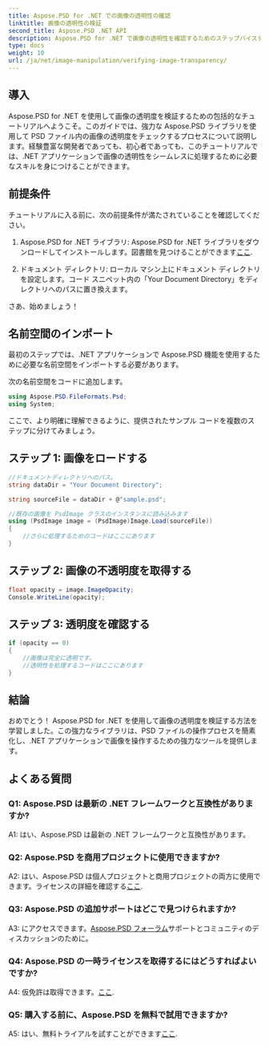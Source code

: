 ```yaml
---
title: Aspose.PSD for .NET での画像の透明性の確認
linktitle: 画像の透明性の検証
second_title: Aspose.PSD .NET API
description: Aspose.PSD for .NET で画像の透明性を確認するためのステップバイステップ ガイドをご覧ください。
type: docs
weight: 10
url: /ja/net/image-manipulation/verifying-image-transparency/
---
```

## 導入

Aspose.PSD for .NET を使用して画像の透明度を検証するための包括的なチュートリアルへようこそ。このガイドでは、強力な Aspose.PSD ライブラリを使用して PSD ファイル内の画像の透明度をチェックするプロセスについて説明します。経験豊富な開発者であっても、初心者であっても、このチュートリアルでは、.NET アプリケーションで画像の透明性をシームレスに処理するために必要なスキルを身につけることができます。

## 前提条件

チュートリアルに入る前に、次の前提条件が満たされていることを確認してください。

1.  Aspose.PSD for .NET ライブラリ: Aspose.PSD for .NET ライブラリをダウンロードしてインストールします。図書館を見つけることができます[ここ](https://releases.aspose.com/psd/net/).

2. ドキュメント ディレクトリ: ローカル マシン上にドキュメント ディレクトリを設定します。コード スニペット内の「Your Document Directory」をディレクトリへのパスに置き換えます。

さあ、始めましょう！

## 名前空間のインポート

最初のステップでは、.NET アプリケーションで Aspose.PSD 機能を使用するために必要な名前空間をインポートする必要があります。

次の名前空間をコードに追加します。

```csharp
using Aspose.PSD.FileFormats.Psd;
using System;
```

ここで、より明確に理解できるように、提供されたサンプル コードを複数のステップに分けてみましょう。

## ステップ 1: 画像をロードする

```csharp
//ドキュメントディレクトリへのパス。
string dataDir = "Your Document Directory";

string sourceFile = dataDir + @"sample.psd";

//既存の画像を PsdImage クラスのインスタンスに読み込みます
using (PsdImage image = (PsdImage)Image.Load(sourceFile))
{
    //さらに処理するためのコードはここにあります
}
```

## ステップ 2: 画像の不透明度を取得する

```csharp
float opacity = image.ImageOpacity;
Console.WriteLine(opacity);
```

## ステップ 3: 透明度を確認する

```csharp
if (opacity == 0)
{
    //画像は完全に透明です。
    //透明性を処理するコードはここにあります
}
```

## 結論

おめでとう！ Aspose.PSD for .NET を使用して画像の透明度を検証する方法を学習しました。この強力なライブラリは、PSD ファイルの操作プロセスを簡素化し、.NET アプリケーションで画像を操作するための強力なツールを提供します。

## よくある質問

### Q1: Aspose.PSD は最新の .NET フレームワークと互換性がありますか?

A1: はい、Aspose.PSD は最新の .NET フレームワークと互換性があります。

### Q2: Aspose.PSD を商用プロジェクトに使用できますか?

 A2: はい、Aspose.PSD は個人プロジェクトと商用プロジェクトの両方に使用できます。ライセンスの詳細を確認する[ここ](https://purchase.aspose.com/buy).

### Q3: Aspose.PSD の追加サポートはどこで見つけられますか?

 A3: にアクセスできます。[Aspose.PSD フォーラム](https://forum.aspose.com/c/psd/34)サポートとコミュニティのディスカッションのために。

### Q4: Aspose.PSD の一時ライセンスを取得するにはどうすればよいですか?

 A4: 仮免許は取得できます。[ここ](https://purchase.aspose.com/temporary-license/).

### Q5: 購入する前に、Aspose.PSD を無料で試用できますか?

A5: はい、無料トライアルを試すことができます[ここ](https://releases.aspose.com/).